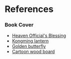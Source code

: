 # References

### Book Cover
* [Heaven Official's Blessing][2]
* [Kongming lantern][3]
* [Golden butterfly][4]
* [Cartoon wood board][1]



[1]:https://www.freepik.com/premium-vector/old-wood-plank-signboard-decorated-palm-leaves-cartoon-style-isolated-white_36113790.htm#query=cartoon%20wood%20board&position=6&from_view=keyword&track=ais&uuid=e46add2d-3b4c-4229-8759-e9afbf3f50fb
[2]:https://www.sohu.com/a/425791138_100209786
[3]:https://ixintu.com/sucai/fQiijPeqg.html
[4]:https://www.kindpng.com/imgv/hTRhiJb_-ya-gold-butterfly-png-transparent-png/
